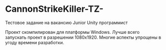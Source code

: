 # CannonStrikeKiller-TZ-
Тестовое задание на вакансию Junior Unity программист

Проект скомпилирован для платформы Windows. 
Лучше всего запускать проект в разрешении 1080x1920. 
Многие аспекты упрощены в угоду времени разработки.

